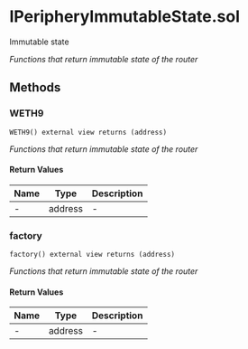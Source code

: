 
# IPeripheryImmutableState.sol

    
Immutable state

    
*Functions that return immutable state of the router*
## Methods
### WETH9
```solidity
WETH9() external view returns (address)
```

            

            
*Functions that return immutable state of the router*
#### Return Values

| Name | Type | Description |
|---|---|---|
| - | address | - |

### factory
```solidity
factory() external view returns (address)
```

            

            
*Functions that return immutable state of the router*
#### Return Values

| Name | Type | Description |
|---|---|---|
| - | address | - |


